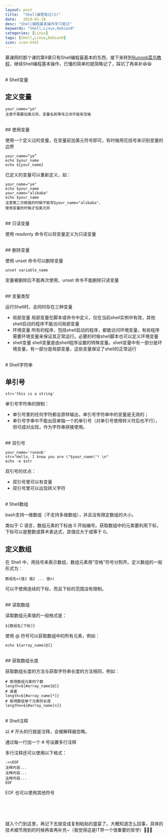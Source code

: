 ```yaml
---
layout: post
title:  "Shell编程笔记(2)"
date:   2019-01-19
desc: "Shell编程基本操作学习笔记"
keywords: "Shell,Linux,Debian9"
categories: [Linux]
tags: [Shell,Linux,Debian9]
icon: icon-html
---
```


慕课网的那个课的第9章只有Shell编程最基本的东西，接下来转到[Runoob菜鸟教程](http://www.runoob.com/linux/linux-shell-variable.html)，继续Shell编程基本操作，已懂的简单的就简略记了，踩坑了再来补😆😆

<br />
# Shell变量
<br />

## 定义变量

	your_name="ye"
	注意不需要加美元符，变量名和等号之间不能有空格
	
<br />
## 使用变量

使用一个定义过的变量，在变量前加美元符号即可，有时候用花括号来识别变量的边界
	
	your_name=“ye”
	echo $your_name
	echo ${your_name}
	
已定义的变量可以重新定义，如：
	
	your_name="ye"
	echo $your_name
	your_name="alibaba"
	echo $your_name
	注意第二次赋值的时候不能写$your_name="alibaba"，
	使用变量的时候才加美元符
	
<br />
## 只读变量

使用 readonly 命令可以将变量定义为只读变量

<br />
## 删除变量

使用 unset 命令可以删除变量

	unset variable_name
	
变量被删除后不能再次使用，unset 命令不能删除只读变量

<br />
## 变量类型

运行Shell时，会同时存在三种变量

+ 局部变量 局部变量在脚本或命令中定义，仅在当前shell实例中有效，其他shell启动的程序不能访问局部变量
+ 环境变量 所有的程序，包括shell启动的程序，都能访问环境变量，有些程序需要环境变量来保证其正常运行。必要的时候shell脚本也可以定义环境变量
+ shell变量 shell变量是由shell程序设置的特殊变量。shell变量中有一部分是环境变量，有一部分是局部变量，这些变量保证了shell的正常运行
	
<br />
# Shell字符串
<br />

## 单引号

	str='this is a string'
	
单引号字符串的限制：

+ 单引号里的任何字符都会原样输出，单引号字符串中的变量是无效的；
+ 单引号字串中不能出现单独一个的单引号（对单引号使用转义符后也不行），但可成对出现，作为字符串拼接使用。

<br />
## 双引号

	your_name='runoob'
	str="Hello, I know you are \"$your_name\"! \n"
	echo -e $str
	
双引号的优点：

+ 双引号里可以有变量
+ 双引号里可以出现转义字符

<br />
# Shell数组
<br />

bash支持一维数组（不支持多维数组），并且没有限定数组的大小。

类似于 C 语言，数组元素的下标由 0 开始编号。获取数组中的元素要利用下标，下标可以是整数或算术表达式，其值应大于或等于 0。

## 定义数组

在 Shell 中，用括号来表示数组，数组元素用"空格"符号分割开。定义数组的一般形式为：

	数组名=(值1 值2 ... 值n)
	
可以不使用连续的下标，而且下标的范围没有限制。

<br />
## 读取数组

读取数组元素值的一般格式是：

	${数组名[下标]}
	
使用 @ 符号可以获取数组中的所有元素，例如：

	echo ${array_name[@]}
	
<br />
## 获取数组长度

获取数组长度的方法与获取字符串长度的方法相同，例如：

	# 取得数组元素的个数
	length=${#array_name[@]}
	# 或者
	length=${#array_name[*]}
	# 取得数组单个元素的长度
	lengthn=${#array_name[n]}
	
<br />
# Shell注释
<br />
	
以 # 开头的行就是注释，会被解释器忽略。

通过每一行加一个 # 号设置多行注释

多行注释还可以使用以下格式：

	:<<EOF
	注释内容...
	注释内容...
	注释内容...
	EOF

EOF 也可以使用其他符号
	
<br />
<br />
<br />

就入个门到这里，再记下去就变成复制粘贴的盛宴了。大概知道怎么回事，具体的技术细节用到的时候再查再补充~（我觉得这是IT界一个很重要的哲学）🥳🥳🥳